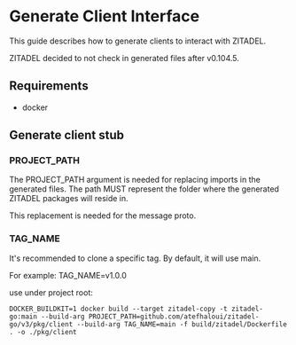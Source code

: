 # Generate Client Interface

This guide describes how to generate clients to interact with ZITADEL.

ZITADEL decided to not check in generated files after v0.104.5.

## Requirements

- docker

## Generate client stub

### PROJECT_PATH

The PROJECT_PATH argument is needed for replacing imports in the generated files.
The path MUST represent the folder where the generated ZITADEL packages will reside in.

This replacement is needed for the message proto.

### TAG_NAME

It's recommended to clone a specific tag. By default, it will use main.

For example: TAG_NAME=v1.0.0

use under project root:

```
DOCKER_BUILDKIT=1 docker build --target zitadel-copy -t zitadel-go:main --build-arg PROJECT_PATH=github.com/atefhaloui/zitadel-go/v3/pkg/client --build-arg TAG_NAME=main -f build/zitadel/Dockerfile . -o ./pkg/client
``` 
